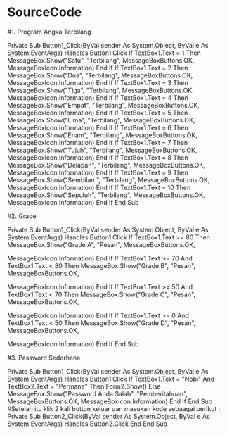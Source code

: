 # SourceCode
#1. Program Angka Terbilang

Private Sub Button1_Click(ByVal sender As System.Object, ByVal e As System.EventArgs)
Handles Button1.Click
If TextBox1.Text = 1 Then
MessageBox.Show("Satu", "Terbilang", MessageBoxButtons.OK,
MessageBoxIcon.Information)
End If
If TextBox1.Text = 2 Then
MessageBox.Show("Dua", "Terbilang", MessageBoxButtons.OK,
MessageBoxIcon.Information)
End If
If TextBox1.Text = 3 Then
MessageBox.Show("Tiga", "Terbilang", MessageBoxButtons.OK,
MessageBoxIcon.Information)
End If
If TextBox1.Text = 4 Then
MessageBox.Show("Empat", "Terbilang", MessageBoxButtons.OK,
MessageBoxIcon.Information)
End If
If TextBox1.Text = 5 Then
MessageBox.Show("Lima", "Terbilang", MessageBoxButtons.OK,
MessageBoxIcon.Information)
End If
If TextBox1.Text = 6 Then
MessageBox.Show("Enam", "Terbilang", MessageBoxButtons.OK,
MessageBoxIcon.Information)
End If
If TextBox1.Text = 7 Then
MessageBox.Show("Tujuh", "Terbilang", MessageBoxButtons.OK,
MessageBoxIcon.Information)
End If
If TextBox1.Text = 8 Then
MessageBox.Show("Delapan", "Terbilang", MessageBoxButtons.OK,
MessageBoxIcon.Information)
End If
If TextBox1.Text = 9 Then
MessageBox.Show("Sembilan ", "Terbilang", MessageBoxButtons.OK,
MessageBoxIcon.Information)
End If
If TextBox1.Text = 10 Then
MessageBox.Show("Sepuluh", "Terbilang", MessageBoxButtons.OK,
MessageBoxIcon.Information)
End If
End Sub

#2. Grade

Private Sub Button1_Click(ByVal sender As System.Object, ByVal e As System.EventArgs)
Handles Button1.Click
If TextBox1.Text >= 80 Then
MessageBox.Show("Grade A", "Pesan", MessageBoxButtons.OK,

MessageBoxIcon.Information)
End If
If TextBox1.Text >= 70 And TextBox1.Text < 80 Then
MessageBox.Show("Grade B", "Pesan", MessageBoxButtons.OK,

MessageBoxIcon.Information)
End If
If TextBox1.Text >= 50 And TextBox1.Text < 70 Then
MessageBox.Show("Grade C", "Pesan", MessageBoxButtons.OK,

MessageBoxIcon.Information)
End If
If TextBox1.Text >= 0 And TextBox1.Text < 50 Then
MessageBox.Show("Grade D", "Pesan", MessageBoxButtons.OK,

MessageBoxIcon.Information)
End If
End Sub

#3. Password Sederhana

Private Sub Button1_Click(ByVal sender As System.Object, ByVal e As System.EventArgs)
Handles Button1.Click
If TextBox1.Text = "Nobi" And TextBox2.Text = "Permana" Then
Form2.Show()
Else
MessageBox.Show("Password Anda Salah", "Pemberitahuan", MessageBoxButtons.OK,
MessageBoxIcon.Information)
End If
End Sub
#Setelah itu klik 2 kali button keluar dan masukan kode sebaagai berikut :
Private Sub Button2_Click(ByVal sender As System.Object, ByVal e As
System.EventArgs) Handles Button2.Click
End
End Sub
